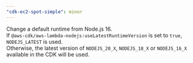 ```yaml
---
"cdk-ec2-spot-simple": minor
---
```


Change a default runtime from Node.js 16.  
If `@aws-cdk/aws-lambda-nodejs:useLatestRuntimeVersion` is set to `true`, `NODEJS_LATEST` is used.  
Otherwise, the latest version of `NODEJS_20_X`, `NODEJS_18_X` or `NODEJS_16_X` available in the CDK will be used.
